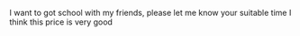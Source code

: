  I want to got school with my friends, please let me know 
 your suitable time
 I think this price is very good